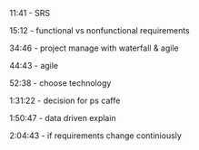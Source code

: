11:41 - SRS

15:12 - functional vs nonfunctional requirements

34:46 - project manage with waterfall & agile

44:43 - agile

52:38 - choose technology

1:31:22 - decision for ps caffe

1:50:47 - data driven explain

2:04:43 - if requirements change continiously
